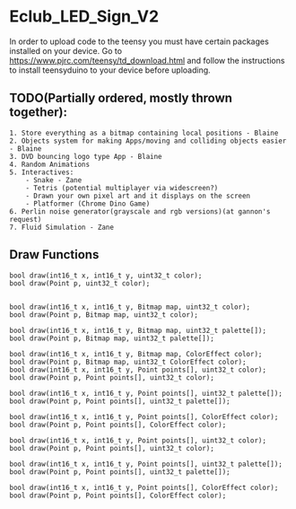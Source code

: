 # Eclub_LED_Sign_V2

In order to upload code to the teensy you must have certain packages installed on your device.
Go to https://www.pjrc.com/teensy/td_download.html and follow the instructions to install 
teensyduino to your device before uploading.

## TODO(Partially ordered, mostly thrown together): 
    1. Store everything as a bitmap containing local positions - Blaine
    2. Objects system for making Apps/moving and colliding objects easier - Blaine
    3. DVD bouncing logo type App - Blaine
    4. Random Animations
    5. Interactives:
        - Snake - Zane
        - Tetris (potential multiplayer via widescreen?)
        - Drawn your own pixel art and it displays on the screen
        - Platformer (Chrome Dino Game)
    6. Perlin noise generator(grayscale and rgb versions)(at gannon's request)
    7. Fluid Simulation - Zane


## Draw Functions

```
bool draw(int16_t x, int16_t y, uint32_t color);
bool draw(Point p, uint32_t color);


bool draw(int16_t x, int16_t y, Bitmap map, uint32_t color);
bool draw(Point p, Bitmap map, uint32_t color);

bool draw(int16_t x, int16_t y, Bitmap map, uint32_t palette[]);
bool draw(Point p, Bitmap map, uint32_t palette[]);

bool draw(int16_t x, int16_t y, Bitmap map, ColorEffect color);
bool draw(Point p, Bitmap map, uint32_t ColorEffect color);
bool draw(int16_t x, int16_t y, Point points[], uint32_t color);
bool draw(Point p, Point points[], uint32_t color);

bool draw(int16_t x, int16_t y, Point points[], uint32_t palette[]);
bool draw(Point p, Point points[], uint32_t palette[]);

bool draw(int16_t x, int16_t y, Point points[], ColorEffect color);
bool draw(Point p, Point points[], ColorEffect color);

bool draw(int16_t x, int16_t y, Point points[], uint32_t color);
bool draw(Point p, Point points[], uint32_t color);

bool draw(int16_t x, int16_t y, Point points[], uint32_t palette[]);
bool draw(Point p, Point points[], uint32_t palette[]);

bool draw(int16_t x, int16_t y, Point points[], ColorEffect color);
bool draw(Point p, Point points[], ColorEffect color);
```
